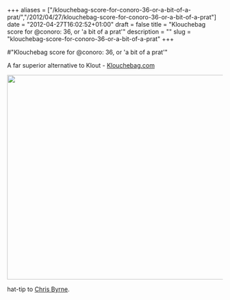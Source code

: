 +++
aliases = ["/klouchebag-score-for-conoro-36-or-a-bit-of-a-prat/","/2012/04/27/klouchebag-score-for-conoro-36-or-a-bit-of-a-prat"]
date = "2012-04-27T16:02:52+01:00"
draft = false
title = "Klouchebag score for @conoro: 36, or 'a bit of a prat'"
description = ""
slug = "klouchebag-score-for-conoro-36-or-a-bit-of-a-prat"
+++

#"Klouchebag score for @conoro: 36, or 'a bit of a prat'"

A far superior alternative to Klout - <a href="http://klouchebag.com">Klouchebag.com</a>

<a href="http://klouchebag.com"><img class="alignnone wp-image-703" title="klouchebag" src="https://d2j17b10ywb1i7.cloudfront.net/wp-content/uploads/2012/04/klouchebag.png" alt="" width="806" height="479" /></a>

hat-tip to <a href="http://twitter.com/byrnec">Chris Byrne</a>.